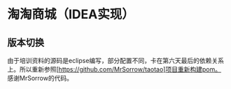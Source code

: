 # 淘淘商城（IDEA实现）
## 版本切换
由于培训资料的源码是eclipse编写，部分配置不同，卡在第六天最后的依赖关系上。所以重新参照[https://github.com/MrSorrow/taotao]项目重新构建pom。
感谢MrSorrow的代码。
